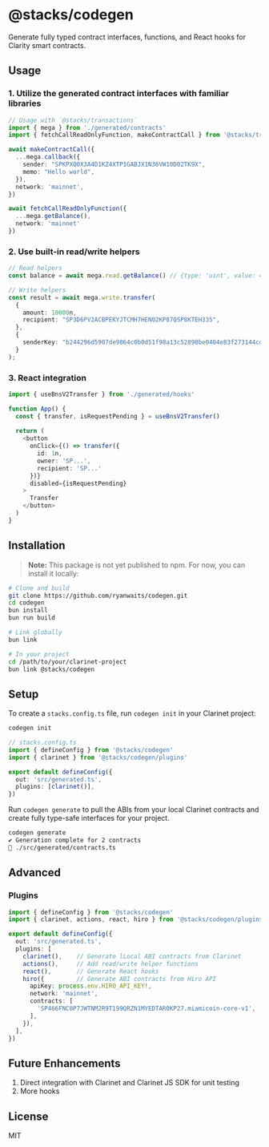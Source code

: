 # @stacks/codegen

Generate fully typed contract interfaces, functions, and React hooks for Clarity smart contracts.

## Usage

### 1. Utilize the generated contract interfaces with familiar libraries
```typescript
// Usage with `@stacks/transactions`
import { mega } from './generated/contracts'
import { fetchCallReadOnlyFunction, makeContractCall } from '@stacks/transactions'

await makeContractCall({
  ...mega.callback({
    sender: "SPKPXQ0X3A4D1KZ4XTP1GABJX1N36VW10D02TK9X",
    memo: "Hello world",
  }),
  network: 'mainnet',
})

await fetchCallReadOnlyFunction({
  ...mega.getBalance(),
  network: 'mainnet'
})
```

### 2. Use built-in read/write helpers
```typescript
// Read helpers
const balance = await mega.read.getBalance() // {type: 'uint', value: 42000000n}

// Write helpers
const result = await mega.write.transfer(
  {
    amount: 10000n,
    recipient: "SP3D6PV2ACBPEKYJTCMH7HEN02KP87QSP8KTEH335",
  },
  {
    senderKey: "b244296d5907de9864c0b0d51f98a13c52890be0404e83f273144cd5b9960eed01",
  }
);
```

### 3. React integration
```typescript
import { useBnsV2Transfer } from './generated/hooks'

function App() {
  const { transfer, isRequestPending } = useBnsV2Transfer()
  
  return (
    <button 
      onClick={() => transfer({
        id: 1n,
        owner: 'SP...',
        recipient: 'SP...'
      })}
      disabled={isRequestPending}
    >
      Transfer
    </button>
  )
}
```

## Installation

> **Note:** This package is not yet published to npm. For now, you can install it locally:

```bash
# Clone and build
git clone https://github.com/ryanwaits/codegen.git
cd codegen
bun install
bun run build

# Link globally
bun link

# In your project
cd /path/to/your/clarinet-project
bun link @stacks/codegen
```
## Setup

To create a `stacks.config.ts` file, run `codegen init` in your Clarinet project:

```bash
codegen init
```

```typescript
// stacks.config.ts
import { defineConfig } from '@stacks/codegen'
import { clarinet } from '@stacks/codegen/plugins'

export default defineConfig({
  out: 'src/generated.ts',
  plugins: [clarinet()],
})
```

Run `⁠codegen generate` to pull the ABIs from your local Clarinet contracts and create fully type-safe interfaces for your project.

```bash
codegen generate
✔ Generation complete for 2 contracts
📄 ./src/generated/contracts.ts
```

## Advanced

### Plugins

```typescript
import { defineConfig } from '@stacks/codegen'
import { clarinet, actions, react, hiro } from '@stacks/codegen/plugins'

export default defineConfig({
  out: 'src/generated.ts',
  plugins: [
    clarinet(),    // Generate lLocal ABI contracts from Clarinet
    actions(),     // Add read/write helper functions
    react(),       // Generate React hooks
    hiro({         // Generate ABI contracts from Hiro API
      apiKey: process.env.HIRO_API_KEY!,
      network: 'mainnet',
      contracts: [
        'SP466FNC0P7JWTNM2R9T199QRZN1MYEDTAR0KP27.miamicoin-core-v1',
      ],
    }),
  ],
})
```

## Future Enhancements

1. Direct integration with Clarinet and Clarinet JS SDK for unit testing
2. More hooks

## License

MIT